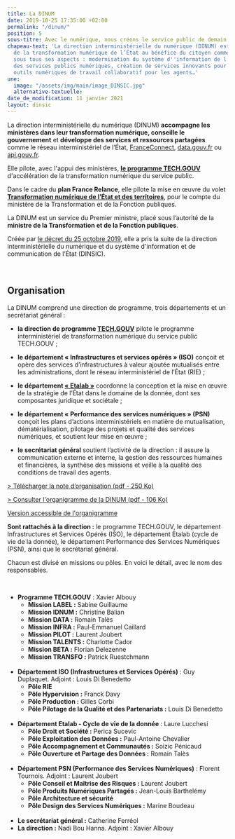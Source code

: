 ```yaml
---
title: La DINUM
date: 2019-10-25 17:35:00 +02:00
permalink: "/dinum/"
position: 5
sous-titre: Avec le numérique, nous créons le service public de demain
chapeau-text: 'La direction interministérielle du numérique (DINUM) est en charge
  de la transformation numérique de l’État au bénéfice du citoyen comme de l''agent,
  sous tous ses aspects : modernisation du système d''information de l''État, qualité
  des services publics numériques, création de services innovants pour les citoyens,
  outils numériques de travail collaboratif pour les agents…'
une:
  image: "/assets/img/main/image_DINSIC.jpg"
  alternative-textuelle: 
date_de_modification: 11 janvier 2021
layout: dinsic
---
```


La direction interministérielle du numérique (DINUM) **accompagne les ministères dans leur transformation numérique, conseille le gouvernement** et **développe des services et ressources partagées** comme le réseau interministériel de l’État, [FranceConnect](https://franceconnect.gouv.fr), [data.gouv.fr](https://www.data.gouv.fr) ou [api.gouv.fr](https://api.gouv.fr).

Elle pilote, avec l'appui des ministères, **[le programme TECH.GOUV](/publications/tech-gouv-strategie-et-feuille-de-route-2019-2021/)** d'accélération de la transformation numérique du service public.

Dans le cadre du **plan France Relance**, elle pilote la mise en œuvre du volet **[Transformation numérique de l’État et des territoires](https://france-relance.transformation.gouv.fr/ "Transformation numérique de l’État et des territoires - Lien externe")**, pour le compte du ministère de la Transformation et de la Fonction publiques.

La DINUM est un service du Premier ministre, placé sous l’autorité de la **ministre de la Transformation et de la Fonction publiques**.

Créée par [le décret du 25 octobre 2019](https://www.legifrance.gouv.fr/affichTexte.do?cidTexte=JORFTEXT000039281619 "Le décret du 25 octobre 2019 - Lien externe"), elle a pris la suite de la direction interministérielle du numérique et du système d'information et de communication de l’État (DINSIC).
<br>
<br>
<br>

## **Organisation**

La DINUM comprend une direction de programme, trois départements et un secrétariat général :

* **la direction de programme [TECH.GOUV](/publications/tech-gouv-strategie-et-feuille-de-route-2019-2021/)** pilote le programme interministériel de transformation numérique du service public TECH.GOUV ;

* **le département « Infrastructures et services opérés » (ISO)** conçoit et opère des services d’infrastructures à valeur ajoutée mutualisés entre les administrations, dont le réseau interministériel de l’État (RIE) ;

* **le département [« Etalab »](https://www.etalab.gouv.fr/ "Etalab - Lien externe")** coordonne la conception et la mise en œuvre de la stratégie de l’État dans le domaine de la donnée, dont ses composantes juridique et sociétale ;

* **le département « Performance des services numériques » (PSN)** conçoit les plans d’actions interministériels en matière de mutualisation, dématérialisation, pilotage des projets et qualité des services numériques, et soutient leur mise en œuvre ;

* **le secrétariat général** soutient l’activité de la direction : il assure la communication externe et interne, la gestion des ressources humaines et financières, la synthèse des missions et veille à la qualité des conditions de travail des agents.

[> Télécharger la note d’organisation (pdf - 250 Ko)](/uploads/note_organisation_DINUM_20200301.pdf "Télécharger la note d’organisation - pdf, 250 Ko")

[> Consulter l'organigramme de la DINUM (pdf - 106 Ko)](/uploads/organigramme_DINUM.pdf "> Consulter l'organigramme de la DINUM - pdf, 106 Ko")

<div class="accordion no-bullet" data-accordion data-allow-all-closed="true">
<div class="accordion-item" data-accordion-item>
<a href="#" class="accordion-title">Version accessible de l'organigramme</a>
<div class="accordion-content" data-tab-content >
<p><b>Sont rattachés à la direction :</b> le programme TECH.GOUV, le département Infrastructures et Services Opérés (ISO), le département Etalab (cycle de vie de la donnée), le département Performance des Services Numériques (PSN), ainsi que le secrétariat général.</p>
<p>Chacun est divisé en missions ou pôles. En voici le détail, avec le nom des responsables.</p>
<br>
<ul><li><b>Programme TECH.GOUV</b> : Xavier Albouy
  <ul>
    <li><b>Mission LABEL :</b> Sabine Guillaume</li>
    <li><b>Mission IDNUM :</b> Christine Balian</li>
    <li><b>Mission DATA :</b> Romain Talès</li>
    <li><b>Mission INFRA :</b> Paul-Emmanuel Caillard</li>
    <li><b>Mission PILOT :</b> Laurent Joubert</li>
    <li><b>Mission TALENTS :</b> Charlotte Cador</li>
    <li><b>Mission BETA :</b> Florian Delezenne</li>
    <li><b>Mission TRANSFO :</b> Patrick Ruestchmann</li>
  </ul></li>
<br>
<li><b>Département ISO (Infrastructures et Services Opérés)</b> : Guy Duplaquet. Adjoint : Louis Di Benedetto
  <ul>
    <li><b>Pôle RIE</b></li>
    <li><b>Pôle Hypervision :</b> Franck Davy</li>
    <li><b>Pôle Production :</b> Gilles Corbi</li>
    <li><b>Pôle Pilotage de la Qualité et des Partenariats :</b> Louis Di Benedetto</li>
  </ul></li>
<br>
<li><b>Département Etalab - Cycle de vie de la donnée</b> : Laure Lucchesi
  <ul>
    <li><b>Pôle Droit et Société :</b> Perica Sucevic</li>
    <li><b>Pôle Exploitation des Données :</b> Paul-Antoine Chevalier</li>
    <li><b>Pôle Accompagnement et Communautés :</b> Soizic Pénicaud</li>
    <li><b>Pôle Ouverture et Partage des Données :</b> Romain Talès</li>
  </ul></li>
<br>
<li><b>Département PSN (Performance des Services Numériques)</b> : Florent Tournois. Adjoint : Laurent Joubert
  <ul>
    <li><b>Pôle Conseil et Maîtrise des Risques :</b> Laurent Joubert</li>
    <li><b>Pôle Produits Numériques Partagés :</b> Jean-Louis Barthelémy</li>
    <li><b>Pôle Architecture et sécurité</b></li>
    <li><b>Pôle Design des Services Numériques :</b> Marine Boudeau</li>
  </ul></li>
<br>
<li><b>Le secrétariat général :</b> Catherine Ferréol</li>
<li><b>La direction :</b> Nadi Bou Hanna. Adjoint : Xavier Albouy</li>
</ul>
<br>
</div>
</div>
</div>
<br>
<br>